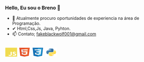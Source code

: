 ### Hello, Eu sou o Breno 👋

- 🔭 Atualmente procuro oportunidades de experiencia na área de Programação.
- ✔ Html,Css,Js, Java, Pyhton.
- 📫 Contato; fakeblackwolf001@gmail.com
<div style="display: inline_block"><br>
  <img align="center" alt="Brenofk-Js" height="30" width="40" src="https://raw.githubusercontent.com/devicons/devicon/master/icons/javascript/javascript-plain.svg">
  <img align="center" alt="Brenofk-HTML" height="30" width="40" src="https://raw.githubusercontent.com/devicons/devicon/master/icons/html5/html5-original.svg">
  <img align="center" alt="Brenofk-CSS" height="30" width="40" src="https://raw.githubusercontent.com/devicons/devicon/master/icons/css3/css3-original.svg">
  <img align="center" alt="Brenofk-Python" height="30" width="40" src="https://raw.githubusercontent.com/devicons/devicon/master/icons/python/python-original.svg">
  <div>
    
  
